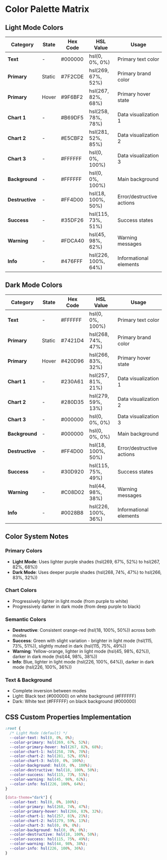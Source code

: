 # Color Palette Matrix

## Light Mode Colors

| Category | State | Hex Code | HSL Value | Usage |
|----------|-------|----------|-----------|--------|
| **Text** | - | #000000 | hsl(0, 0%, 0%) | Primary text color |
| **Primary** | Static | #7F2CDE | hsl(269, 67%, 52%) | Primary brand color |
| **Primary** | Hover | #9F6BF2 | hsl(267, 82%, 68%) | Primary hover state |
| **Chart 1** | - | #B69DF5 | hsl(258, 78%, 78%) | Data visualization 1 |
| **Chart 2** | - | #E5CBF2 | hsl(281, 52%, 85%) | Data visualization 2 |
| **Chart 3** | - | #FFFFFF | hsl(0, 0%, 100%) | Data visualization 3 |
| **Background** | - | #FFFFFF | hsl(0, 0%, 100%) | Main background |
| **Destructive** | - | #FF4D00 | hsl(18, 100%, 50%) | Error/destructive actions |
| **Success** | - | #35DF26 | hsl(115, 73%, 51%) | Success states |
| **Warning** | - | #FDCA40 | hsl(45, 98%, 62%) | Warning messages |
| **Info** | - | #476FFF | hsl(226, 100%, 64%) | Informational elements |

## Dark Mode Colors

| Category | State | Hex Code | HSL Value | Usage |
|----------|-------|----------|-----------|--------|
| **Text** | - | #FFFFFF | hsl(0, 0%, 100%) | Primary text color |
| **Primary** | Static | #7421D4 | hsl(268, 74%, 47%) | Primary brand color |
| **Primary** | Hover | #420D96 | hsl(266, 83%, 32%) | Primary hover state |
| **Chart 1** | - | #230A61 | hsl(257, 81%, 21%) | Data visualization 1 |
| **Chart 2** | - | #280D35 | hsl(279, 59%, 13%) | Data visualization 2 |
| **Chart 3** | - | #000000 | hsl(0, 0%, 0%) | Data visualization 3 |
| **Background** | - | #000000 | hsl(0, 0%, 0%) | Main background |
| **Destructive** | - | #FF4D00 | hsl(18, 100%, 50%) | Error/destructive actions |
| **Success** | - | #30D920 | hsl(115, 75%, 49%) | Success states |
| **Warning** | - | #C08D02 | hsl(44, 98%, 38%) | Warning messages |
| **Info** | - | #0028B8 | hsl(226, 100%, 36%) | Informational elements |

## Color System Notes

### Primary Colors
- **Light Mode**: Uses lighter purple shades (hsl(269, 67%, 52%) to hsl(267, 82%, 68%))
- **Dark Mode**: Uses deeper purple shades (hsl(268, 74%, 47%) to hsl(266, 83%, 32%))

### Chart Colors
- Progressively lighter in light mode (from purple to white)
- Progressively darker in dark mode (from deep purple to black)

### Semantic Colors
- **Destructive**: Consistent orange-red (hsl(18, 100%, 50%)) across both modes
- **Success**: Green with slight variation - brighter in light mode (hsl(115, 73%, 51%)), slightly muted in dark (hsl(115, 75%, 49%))
- **Warning**: Yellow-orange, lighter in light mode (hsl(45, 98%, 62%)), darker in dark mode (hsl(44, 98%, 38%))
- **Info**: Blue, lighter in light mode (hsl(226, 100%, 64%)), darker in dark mode (hsl(226, 100%, 36%))

### Text & Background
- Complete inversion between modes
- Light: Black text (#000000) on white background (#FFFFFF)
- Dark: White text (#FFFFFF) on black background (#000000)

## CSS Custom Properties Implementation

```css
:root {
  /* Light Mode (default) */
  --color-text: hsl(0, 0%, 0%);
  --color-primary: hsl(269, 67%, 52%);
  --color-primary-hover: hsl(267, 82%, 68%);
  --color-chart-1: hsl(258, 78%, 78%);
  --color-chart-2: hsl(281, 52%, 85%);
  --color-chart-3: hsl(0, 0%, 100%);
  --color-background: hsl(0, 0%, 100%);
  --color-destructive: hsl(18, 100%, 50%);
  --color-success: hsl(115, 73%, 51%);
  --color-warning: hsl(45, 98%, 62%);
  --color-info: hsl(226, 100%, 64%);
}

[data-theme="dark"] {
  --color-text: hsl(0, 0%, 100%);
  --color-primary: hsl(268, 74%, 47%);
  --color-primary-hover: hsl(266, 83%, 32%);
  --color-chart-1: hsl(257, 81%, 21%);
  --color-chart-2: hsl(279, 59%, 13%);
  --color-chart-3: hsl(0, 0%, 0%);
  --color-background: hsl(0, 0%, 0%);
  --color-destructive: hsl(18, 100%, 50%);
  --color-success: hsl(115, 75%, 49%);
  --color-warning: hsl(44, 98%, 38%);
  --color-info: hsl(226, 100%, 36%);
}
```